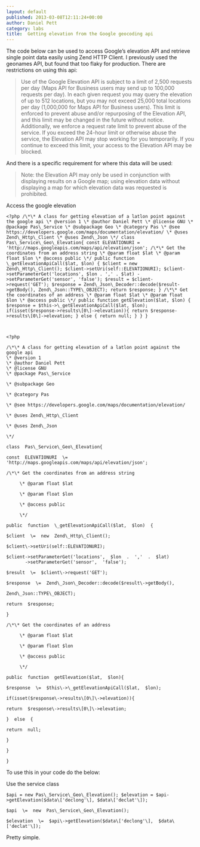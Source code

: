 ```yaml
---
layout: default
published: 2013-03-08T12:11:24+00:00
author: Daniel Pett
category: labs
title:  Getting elevation from the Google geocoding api
---
```


The code below can be used to access Google’s elevation API and retrieve single point data easily using Zend HTTP Client. I previously used the geonames API, but found that too flaky for production. There are restrictions on using this api:

> Use of the Google Elevation API is subject to a limit of 2,500 requests per day (Maps API for Business users may send up to 100,000 requests per day). In each given request you may query the elevation of up to 512 locations, but you may not exceed 25,000 total locations per day (1,000,000 for Maps API for Business users). This limit is enforced to prevent abuse and/or repurposing of the Elevation API, and this limit may be changed in the future without notice. Additionally, we enforce a request rate limit to prevent abuse of the service. If you exceed the 24-hour limit or otherwise abuse the service, the Elevation API may stop working for you temporarily. If you continue to exceed this limit, your access to the Elevation API may be blocked.

And there is a specific requirement for where this data will be used:

> Note: the Elevation API may only be used in conjunction with displaying results on a Google map; using elevation data without displaying a map for which elevation data was requested is prohibited.

Access the google elevation

    <?php /\*\* A class for getting elevation of a latlon point against the google api \* @version 1 \* @author Daniel Pett \* @license GNU \* @package Pas\_Service \* @subpackage Geo \* @category Pas \* @see https://developers.google.com/maps/documentation/elevation/ \* @uses Zend\_Http\_Client \* @uses Zend\_Json \*/ class Pas\_Service\_Geo\_Elevation{ const ELEVATIONURI = 'http://maps.googleapis.com/maps/api/elevation/json'; /\*\* Get the coordinates from an address string \* @param float $lat \* @param float $lon \* @access public \*/ public function \_getElevationApiCall($lat, $lon) { $client = new Zend\_Http\_Client(); $client->setUri(self::ELEVATIONURI); $client->setParameterGet('locations', $lon . ',' . $lat) ->setParameterGet('sensor', 'false'); $result = $client->request('GET'); $response = Zend\_Json\_Decoder::decode($result->getBody(), Zend\_Json::TYPE\_OBJECT); return $response; } /\*\* Get the coordinates of an address \* @param float $lat \* @param float $lon \* @access public \*/ public function getElevation($lat, $lon) { $response = $this->\_getElevationApiCall($lat, $lon); if(isset($response->results\[0\]->elevation)){ return $response->results\[0\]->elevation; } else { return null; } } }



    <?php

    /\*\* A class for getting elevation of a latlon point against the google api
    \* @version 1
    \* @author Daniel Pett
    \* @license GNU
    \* @package Pas\_Service

    \* @subpackage Geo

    \* @category Pas

    \* @see https://developers.google.com/maps/documentation/elevation/

    \* @uses Zend\_Http\_Client

    \* @uses Zend\_Json

    \*/

    class  Pas\_Service\_Geo\_Elevation{

    const  ELEVATIONURI  \=  'http://maps.googleapis.com/maps/api/elevation/json';

    /\*\* Get the coordinates from an address string

         \* @param float $lat

         \* @param float $lon

         \* @access public

         \*/

    public  function  \_getElevationApiCall($lat,  $lon)  {

    $client  \=  new  Zend\_Http\_Client();

    $client\->setUri(self::ELEVATIONURI);

    $client->setParameterGet('locations',  $lon  .  ','  .  $lat)
           ->setParameterGet('sensor',  'false');

    $result  \=  $client\->request('GET');

    $response  \=  Zend\_Json\_Decoder::decode($result\->getBody(),

    Zend\_Json::TYPE\_OBJECT);

    return  $response;

    }

    /\*\* Get the coordinates of an address

         \* @param float $lat

         \* @param float $lon

         \* @access public

         \*/

    public  function  getElevation($lat,  $lon){

    $response  \=  $this\->\_getElevationApiCall($lat,  $lon);

    if(isset($response\->results\[0\]\->elevation)){

    return  $response\->results\[0\]\->elevation;

    }  else  {

    return  null;

    }

    }

    }

To use this in your code do the below:

Use the service class

    $api = new Pas\_Service\_Geo\_Elevation(); $elevation = $api->getElevation($data\['declong'\], $data\['declat'\]);

    $api  \=  new  Pas\_Service\_Geo\_Elevation();

    $elevation  \=  $api\->getElevation($data\['declong'\],  $data\['declat'\]);

Pretty simple.
